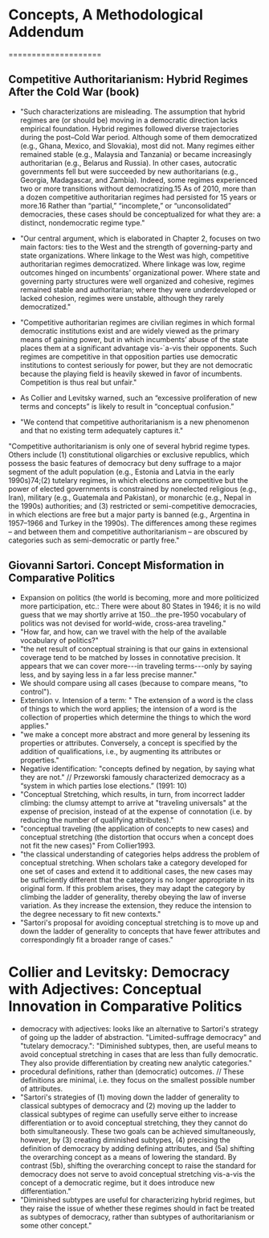 # Concepts, A Methodological Addendum
====================

## Competitive Authoritarianism: Hybrid Regimes After the Cold War (book)

- "Such characterizations are misleading. The assumption that hybrid regimes
are (or should be) moving in a democratic direction lacks empirical foundation. Hybrid regimes followed diverse trajectories during the post–Cold War period. Although some of them democratized (e.g., Ghana, Mexico, and Slovakia), most did not. Many regimes either remained stable (e.g., Malaysia and Tanzania) or became increasingly authoritarian (e.g., Belarus and Russia). In other cases, autocratic governments fell but were succeeded by new authoritarians (e.g., Georgia, Madagascar, and Zambia). Indeed, some regimes experienced two or more transitions without democratizing.15 As of 2010, more than a dozen competitive authoritarian regimes had persisted for 15 years or more.16 Rather than “partial,” “incomplete,” or “unconsolidated” democracies, these cases should be conceptualized for what they are: a distinct, nondemocratic regime type."

- "Our central argument, which is elaborated in Chapter 2, focuses on two main factors: ties to the West and the strength of governing-party and state organizations. Where linkage to the West was high, competitive authoritarian regimes democratized. Where linkage was low, regime outcomes hinged on incumbents’ organizational power. Where state and governing party structures were well organized and cohesive, regimes remained stable and authoritarian; where they were underdeveloped or lacked cohesion, regimes were unstable, although they rarely democratized."

- "Competitive authoritarian regimes are civilian regimes in which formal democratic institutions exist and are widely viewed as the primary means of gaining power, but in which incumbents’ abuse of the state places them at a significant advantage vis-`a-vis their opponents. Such regimes are competitive in that opposition parties use democratic institutions to contest seriously for power, but they are not democratic because the playing field is heavily skewed in favor of incumbents. Competition is thus real but unfair."

- As Collier and Levitsky warned, such an “excessive proliferation of new terms and concepts” is likely to result in “conceptual confusion.”
- "We contend that competitive authoritarianism is a new phenomenon and that no existing term adequately captures it."

"Competitive authoritarianism is only one of several hybrid regime types. Others include (1) constitutional oligarchies or exclusive republics, which possess the basic features of democracy but deny suffrage to a major segment of the adult population (e.g., Estonia and Latvia in the early 1990s)74;(2) tutelary regimes, in which elections are competitive but the power of elected governments is constrained by nonelected religious (e.g., Iran), military (e.g., Guatemala and Pakistan), or monarchic (e.g., Nepal in the 1990s) authorities; and (3) restricted or semi-competitive democracies, in which elections are free but a major party is banned (e.g., Argentina in 1957–1966 and Turkey in the 1990s). The differences among these regimes – and between them and competitive authoritarianism – are obscured by categories such as semi-democratic or partly free."

## Giovanni Sartori. Concept Misformation in Comparative Politics

- Expansion on politics (the world is becoming, more and more politicized more participation, etc.: There were about 80 States in 1946; it is no wild guess that we may shortly arrive at 150...the pre-1950 vocabulary of politics was not devised for world-wide, cross-area traveling."
- "How far, and how, can we travel with the help of the available vocabulary of politics?"
- "the net result of conceptual straining is that our gains in extensional coverage tend to be matched by losses in connotative precision. It appears that we can cover more---in traveling terms---only by saying less, and by saying less in a far less precise manner."
- We should compare using all cases (because to compare means, "to control").
- Extension v. Intension of a term: " The extension of a word is the class of things to which the word applies; the intension of a word is the collection of properties which determine the things to which the word applies."
- "we make a concept more abstract and more general by lessening its properties or attributes. Conversely, a concept is specified by the addition of qualifications, i.e., by augmenting its attributes or properties."
- Negative identification: "concepts defined by negation, by saying what they are not." // Przeworski famously characterized democracy as a “system in which parties lose elections.” (1991: 10)
- "Conceptual Stretching, which results, in turn, from incorrect ladder climbing: the clumsy attempt to arrive at "traveling universals" at the expense of precision, instead of at the expense of connotation (i.e. by reducing the number of qualifying attributes)."
- "conceptual traveling (the application of concepts to new cases) and conceptual stretching (the distortion that occurs when a concept does not fit the new cases)" From Collier1993.
- "the classical understanding of categories helps address the problem of conceptual stretching. When scholars take a category developed for one set of cases and extend it to additional cases, the new cases may be sufficiently different that the category is no longer appropriate in its original form. If this problem arises, they may adapt the category by climbing the ladder of generality, thereby obeying the law of inverse variation. As they increase the extension, they reduce the intension to the degree necessary to fit new contexts."
- "Sartori's proposal for avoiding conceptual stretching is to move up and down the ladder of generality to concepts that have fewer attributes and correspondingly fit a broader range of cases."

# Collier and Levitsky: Democracy with Adjectives: Conceptual Innovation in Comparative Politics

- democracy with adjectives: looks like an alternative to Sartori's strategy of going up the ladder of abstraction. "Limited-suffrage democracy" and "tutelary democracy.": "Diminished subtypes, then, are useful means to avoid conceptual stretching in cases that are less than fully democratic. They also provide differentiation by creating new analytic categories."
- procedural definitions, rather than (democratic) outcomes. // These definitions are minimal, i.e. they focus on the smallest possible number of attributes.
- "Sartori's strategies of (1) moving down the ladder of generality to classical subtypes of democracy and (2) moving up the ladder to classical subtypes of regime can usefully serve either to increase differentiation or to avoid conceptual stretching, they they cannot do both simultaneously. These two goals can be achieved simultaneously, however, by (3) creating diminished subtypes, (4) precising the definition of democracy by adding defining attributes, and (5a) shifting the overarching concept as a means of lowering the standard. By contrast (5b), shifting the overarching concept to raise the standard for democracy does not serve to avoid conceptual stretching vis-a-vis the concept of a democratic regime, but it does introduce new differentiation."
- "Diminished subtypes are useful for characterizing hybrid regimes, but they raise the issue of whether these regimes should in fact be treated as subtypes of democracy, rather than subtypes of authoritarianism or some other concept."
